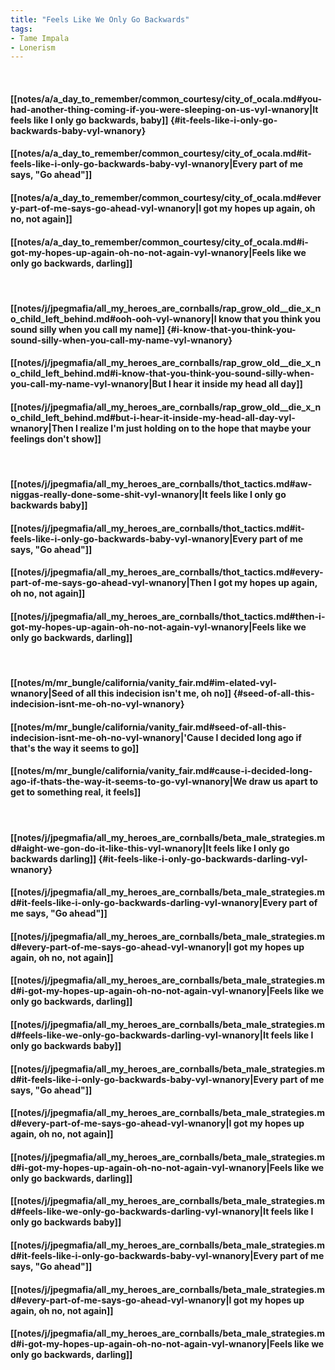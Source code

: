 ```yaml
---
title: "Feels Like We Only Go Backwards"
tags:
- Tame Impala
- Lonerism
---
```

&nbsp;
#### [[notes/a/a_day_to_remember/common_courtesy/city_of_ocala.md#you-had-another-thing-coming-if-you-were-sleeping-on-us-vyl-wnanory|It feels like I only go backwards, baby]] {#it-feels-like-i-only-go-backwards-baby-vyl-wnanory}
#### [[notes/a/a_day_to_remember/common_courtesy/city_of_ocala.md#it-feels-like-i-only-go-backwards-baby-vyl-wnanory|Every part of me says, "Go ahead"]]
#### [[notes/a/a_day_to_remember/common_courtesy/city_of_ocala.md#every-part-of-me-says-go-ahead-vyl-wnanory|I got my hopes up again, oh no, not again]]
#### [[notes/a/a_day_to_remember/common_courtesy/city_of_ocala.md#i-got-my-hopes-up-again-oh-no-not-again-vyl-wnanory|Feels like we only go backwards, darling]]
&nbsp;
#### [[notes/j/jpegmafia/all_my_heroes_are_cornballs/rap_grow_old__die_x_no_child_left_behind.md#ooh-ooh-vyl-wnanory|I know that you think you sound silly when you call my name]] {#i-know-that-you-think-you-sound-silly-when-you-call-my-name-vyl-wnanory}
#### [[notes/j/jpegmafia/all_my_heroes_are_cornballs/rap_grow_old__die_x_no_child_left_behind.md#i-know-that-you-think-you-sound-silly-when-you-call-my-name-vyl-wnanory|But I hear it inside my head all day]]
#### [[notes/j/jpegmafia/all_my_heroes_are_cornballs/rap_grow_old__die_x_no_child_left_behind.md#but-i-hear-it-inside-my-head-all-day-vyl-wnanory|Then I realize I'm just holding on to the hope that maybe your feelings don't show]]
&nbsp;
#### [[notes/j/jpegmafia/all_my_heroes_are_cornballs/thot_tactics.md#aw-niggas-really-done-some-shit-vyl-wnanory|It feels like I only go backwards baby]]
#### [[notes/j/jpegmafia/all_my_heroes_are_cornballs/thot_tactics.md#it-feels-like-i-only-go-backwards-baby-vyl-wnanory|Every part of me says, "Go ahead"]]
#### [[notes/j/jpegmafia/all_my_heroes_are_cornballs/thot_tactics.md#every-part-of-me-says-go-ahead-vyl-wnanory|Then I got my hopes up again, oh no, not again]]
#### [[notes/j/jpegmafia/all_my_heroes_are_cornballs/thot_tactics.md#then-i-got-my-hopes-up-again-oh-no-not-again-vyl-wnanory|Feels like we only go backwards, darling]]
&nbsp;
#### [[notes/m/mr_bungle/california/vanity_fair.md#im-elated-vyl-wnanory|Seed of all this indecision isn't me, oh no]] {#seed-of-all-this-indecision-isnt-me-oh-no-vyl-wnanory}
#### [[notes/m/mr_bungle/california/vanity_fair.md#seed-of-all-this-indecision-isnt-me-oh-no-vyl-wnanory|'Cause I decided long ago if that's the way it seems to go]]
#### [[notes/m/mr_bungle/california/vanity_fair.md#cause-i-decided-long-ago-if-thats-the-way-it-seems-to-go-vyl-wnanory|We draw us apart to get to something real, it feels]]
&nbsp;
#### [[notes/j/jpegmafia/all_my_heroes_are_cornballs/beta_male_strategies.md#aight-we-gon-do-it-like-this-vyl-wnanory|It feels like I only go backwards darling]] {#it-feels-like-i-only-go-backwards-darling-vyl-wnanory}
#### [[notes/j/jpegmafia/all_my_heroes_are_cornballs/beta_male_strategies.md#it-feels-like-i-only-go-backwards-darling-vyl-wnanory|Every part of me says, "Go ahead"]]
#### [[notes/j/jpegmafia/all_my_heroes_are_cornballs/beta_male_strategies.md#every-part-of-me-says-go-ahead-vyl-wnanory|I got my hopes up again, oh no, not again]]
#### [[notes/j/jpegmafia/all_my_heroes_are_cornballs/beta_male_strategies.md#i-got-my-hopes-up-again-oh-no-not-again-vyl-wnanory|Feels like we only go backwards, darling]]
#### [[notes/j/jpegmafia/all_my_heroes_are_cornballs/beta_male_strategies.md#feels-like-we-only-go-backwards-darling-vyl-wnanory|It feels like I only go backwards baby]]
#### [[notes/j/jpegmafia/all_my_heroes_are_cornballs/beta_male_strategies.md#it-feels-like-i-only-go-backwards-baby-vyl-wnanory|Every part of me says, "Go ahead"]]
#### [[notes/j/jpegmafia/all_my_heroes_are_cornballs/beta_male_strategies.md#every-part-of-me-says-go-ahead-vyl-wnanory|I got my hopes up again, oh no, not again]]
#### [[notes/j/jpegmafia/all_my_heroes_are_cornballs/beta_male_strategies.md#i-got-my-hopes-up-again-oh-no-not-again-vyl-wnanory|Feels like we only go backwards, darling]]
#### [[notes/j/jpegmafia/all_my_heroes_are_cornballs/beta_male_strategies.md#feels-like-we-only-go-backwards-darling-vyl-wnanory|It feels like I only go backwards baby]]
#### [[notes/j/jpegmafia/all_my_heroes_are_cornballs/beta_male_strategies.md#it-feels-like-i-only-go-backwards-baby-vyl-wnanory|Every part of me says, "Go ahead"]]
#### [[notes/j/jpegmafia/all_my_heroes_are_cornballs/beta_male_strategies.md#every-part-of-me-says-go-ahead-vyl-wnanory|I got my hopes up again, oh no, not again]]
#### [[notes/j/jpegmafia/all_my_heroes_are_cornballs/beta_male_strategies.md#i-got-my-hopes-up-again-oh-no-not-again-vyl-wnanory|Feels like we only go backwards, darling]]
